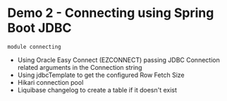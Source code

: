 # Demo 2 - Connecting using Spring Boot JDBC
`module connecting`
- Using Oracle Easy Connect (EZCONNECT) passing JDBC Connection related arguments in the Connection string
- Using jdbcTemplate to get the configured Row Fetch Size
- Hikari connection pool
- Liquibase changelog to create a table if it doesn't exist
